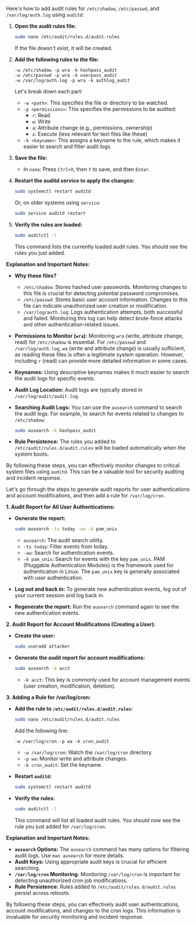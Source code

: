 Here's how to add audit rules for `/etc/shadow`, `/etc/passwd`, and `/var/log/auth.log` using `auditd`:

1.  **Open the audit rules file:**

    ```bash
    sudo nano /etc/audit/rules.d/audit.rules
    ```

    If the file doesn't exist, it will be created.

2.  **Add the following rules to the file:**

    ```
    -w /etc/shadow -p wra -k hashpass_audit
    -w /etc/passwd -p wra -k userpass_audit
    -w /var/log/auth.log -p wra -k authlog_audit
    ```

    Let's break down each part:

    *   `-w <path>`: This specifies the file or directory to be watched.
    *   `-p <permissions>`: This specifies the permissions to be audited:
        *   `r`: Read
        *   `w`: Write
        *   `a`: Attribute change (e.g., permissions, ownership)
        *   `x`: Execute (less relevant for text files like these)
    *   `-k <keyname>`: This assigns a keyname to the rule, which makes it easier to search and filter audit logs.

3.  **Save the file:**

    *   In `nano`: Press `Ctrl+X`, then `Y` to save, and then `Enter`.

4.  **Restart the auditd service to apply the changes:**

    ```bash
    sudo systemctl restart auditd
    ```

    Or, on older systems using `service`:

    ```bash
    sudo service auditd restart
    ```

5.  **Verify the rules are loaded:**

    ```bash
    sudo auditctl -l
    ```

    This command lists the currently loaded audit rules. You should see the rules you just added.

**Explanation and Important Notes:**

*   **Why these files?**
    *   `/etc/shadow`: Stores hashed user passwords. Monitoring changes to this file is crucial for detecting potential password compromises.
    *   `/etc/passwd`: Stores basic user account information. Changes to this file can indicate unauthorized user creation or modification.
    *   `/var/log/auth.log`: Logs authentication attempts, both successful and failed. Monitoring this log can help detect brute-force attacks and other authentication-related issues.
    
*   **Permissions to Monitor (`wra`):** Monitoring `wra` (write, attribute change, read) for `/etc/shadow` is essential. For `/etc/passwd` and `/var/log/auth.log`, `wa` (write and attribute change) is usually sufficient, as reading these files is often a legitimate system operation. However, including `r` (read) can provide more detailed information in some cases.
*   **Keynames:** Using descriptive keynames makes it much easier to search the audit logs for specific events.
*   **Audit Log Location:** Audit logs are typically stored in `/var/log/audit/audit.log`.
*   **Searching Audit Logs:** You can use the `ausearch` command to search the audit logs. For example, to search for events related to changes to `/etc/shadow`:

    ```bash
    sudo ausearch -k hashpass_audit
    ```

*   **Rule Persistence:** The rules you added to `/etc/audit/rules.d/audit.rules` will be loaded automatically when the system boots.

By following these steps, you can effectively monitor changes to critical system files using `auditd`. This can be a valuable tool for security auditing and incident response.




Let's go through the steps to generate audit reports for user authentications and account modifications, and then add a rule for `/var/log/cron`.

**1. Audit Report for All User Authentications:**

*   **Generate the report:**

    ```bash
    sudo ausearch -ts today -au -k pam_unix
    ```

    *   `ausearch`: The audit search utility.
    *   `-ts today`: Filter events from today.
    *   `-au`: Search for authentication events.
    *   `-k pam_unix`: Search for events with the key `pam_unix`. PAM (Pluggable Authentication Modules) is the framework used for authentication in Linux. The `pam_unix` key is generally associated with user authentication.

*   **Log out and back in:** To generate new authentication events, log out of your current session and log back in.

*   **Regenerate the report:** Run the `ausearch` command again to see the new authentication events.

**2. Audit Report for Account Modifications (Creating a User):**

*   **Create the user:**

    ```bash
    sudo useradd attacker
    ```

*   **Generate the audit report for account modifications:**

    ```bash
    sudo ausearch -k acct
    ```

    *   `-k acct`: This key is commonly used for account management events (user creation, modification, deletion).

**3. Adding a Rule for /var/log/cron:**

*   **Add the rule to `/etc/audit/rules.d/audit.rules`:**

    ```bash
    sudo nano /etc/audit/rules.d/audit.rules
    ```

    Add the following line:

    ```
    -w /var/log/cron -p wa -k cron_audit
    ```

    *   `-w /var/log/cron`: Watch the `/var/log/cron` directory.
    *   `-p wa`: Monitor write and attribute changes.
    *   `-k cron_audit`: Set the keyname.

*   **Restart `auditd`:**

    ```bash
    sudo systemctl restart auditd
    ```

*   **Verify the rules:**

    ```bash
    sudo auditctl -l
    ```

    This command will list all loaded audit rules. You should now see the rule you just added for `/var/log/cron`.

**Explanation and Important Notes:**

*   **`ausearch` Options:** The `ausearch` command has many options for filtering audit logs. Use `man ausearch` for more details.
*   **Audit Keys:** Using appropriate audit keys is crucial for efficient searching.
*   **`/var/log/cron` Monitoring:** Monitoring `/var/log/cron` is important for detecting unauthorized cron job modifications.
*   **Rule Persistence:** Rules added to `/etc/audit/rules.d/audit.rules` persist across reboots.

By following these steps, you can effectively audit user authentications, account modifications, and changes to the cron logs. This information is invaluable for security monitoring and incident response.
